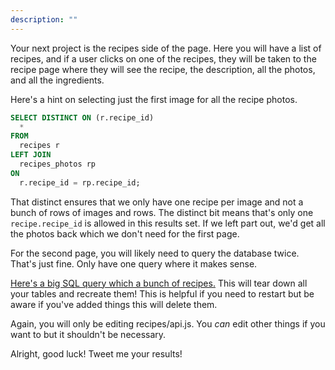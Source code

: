 ```yaml
---
description: ""
---
```


Your next project is the recipes side of the page. Here you will have a list of recipes, and if a user clicks on one of the recipes, they will be taken to the recipe page where they will see the recipe, the description, all the photos, and all the ingredients.

Here's a hint on selecting just the first image for all the recipe photos.

```sql
SELECT DISTINCT ON (r.recipe_id)
  *
FROM
  recipes r
LEFT JOIN
  recipes_photos rp
ON
  r.recipe_id = rp.recipe_id;
```

That distinct ensures that we only have one recipe per image and not a bunch of rows of images and rows. The distinct bit means that's only one `recipe.recipe_id` is allowed in this results set. If we left part out, we'd get all the photos back which we don't need for the first page.

For the second page, you will likely need to query the database twice. That's just fine. Only have one query where it makes sense.

[Here's a big SQL query which a bunch of recipes.][recipe] This will tear down all your tables and recreate them! This is helpful if you need to restart but be aware if you've added things this will delete them.

Again, you will only be editing recipes/api.js. You _can_ edit other things if you want to but it shouldn't be necessary.

Alright, good luck! Tweet me your results!

[recipe]: /recipes.sql
